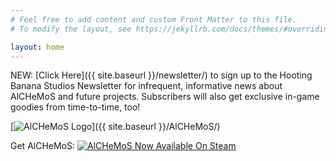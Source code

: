 ```yaml
---
# Feel free to add content and custom Front Matter to this file.
# To modify the layout, see https://jekyllrb.com/docs/themes/#overriding-theme-defaults

layout: home
---
```


NEW: [Click Here]({{ site.baseurl }}/newsletter/) to sign up to the Hooting Banana Studios Newsletter for infrequent, informative news about AlCHeMoS and future projects. Subscribers will also get exclusive in-game goodies from time-to-time, too!

[![AlCHeMoS Logo]({{site.baseurl}}/img/alchemos_logo.png)]({{ site.baseurl }}/AlCHeMoS/)

Get AlCHeMoS:
[![AlCHeMoS Now Available On Steam]({{site.baseurl}}/img/AlCHeMoS_Launch_01.png)](https://store.steampowered.com/app/1090590/AlCHeMoS/?utm_source=hbs)